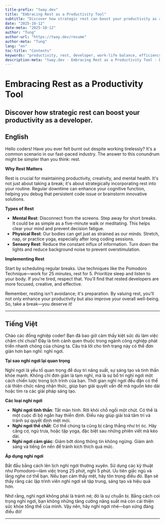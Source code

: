 ```yaml
---
title-prefix: "tway.dev"
title: "Embracing Rest as a Productivity Tool"
subtitle: "Discover how strategic rest can boost your productivity as a developer."
date: "2025-10-12"
date-meta: "2025-10-12"
author: "Tung"
author-url: "https://tway.dev/resume"
author-meta: "Tung"
lang: "en"
toc-title: "Contents"
keywords: "productivity, rest, developer, work-life balance, efficiency, mental health"
description-meta: "tway.dev - Embracing Rest as a Productivity Tool - Discover how strategic rest can boost your productivity as a developer."
---
```


# Embracing Rest as a Productivity Tool
## Discover how strategic rest can boost your productivity as a developer.

## English
Hello coders! Have you ever felt burnt out despite working tirelessly? It's a common scenario in our fast-paced industry. The answer to this conundrum might be simpler than you think: rest.

**Why Rest Matters**

Rest is crucial for maintaining productivity, creativity, and mental health. It's not just about taking a break; it's about strategically incorporating rest into your routine. Regular downtime can enhance your cognitive function, helping you debug that persistent code issue or brainstorm innovative solutions.

**Types of Rest**

- **Mental Rest**: Disconnect from the screens. Step away for short breaks. It could be as simple as a five-minute walk or meditating. This helps clear your mind and prevent decision fatigue.
- **Physical Rest**: Our bodies can get just as strained as our minds. Stretch, nap, or practice yoga, especially after long coding sessions.
- **Sensory Rest**: Reduce the constant influx of information. Turn down the lights and reduce background noise to prevent overstimulation.

**Implementing Rest**

Start by scheduling regular breaks. Use techniques like the Pomodoro Technique—work for 25 minutes, rest for 5. Prioritize sleep and listen to your body. If you're tired, respect that. You'll find that rested developers are more focused, creative, and effective.

Remember, resting isn't avoidance; it's preparation. By valuing rest, you'll not only enhance your productivity but also improve your overall well-being. So, take a break—you deserve it!

---

## Tiếng Việt
Chào các đồng nghiệp coder! Bạn đã bao giờ cảm thấy kiệt sức dù làm việc chăm chỉ chưa? Đây là tình cảnh quen thuộc trong ngành công nghiệp phát triển nhanh chóng của chúng ta. Câu trả lời cho tình trạng này có thể đơn giản hơn bạn nghĩ: nghỉ ngơi.

**Tại sao nghỉ ngơi lại quan trọng**

Nghỉ ngơi là yếu tố quan trọng để duy trì năng suất, sự sáng tạo và tinh thần khỏe mạnh. Không chỉ đơn giản là tạm nghỉ, mà là sự bố trí nghỉ ngơi một cách chiến lược trong lịch trình của bạn. Thời gian nghỉ ngơi đều đặn có thể cải thiện chức năng nhận thức, giúp bạn giải quyết vấn đề mã nguồn kéo dài hoặc tìm ra các giải pháp sáng tạo.

**Các loại nghỉ ngơi**

- **Nghỉ ngơi tinh thần**: Tắt màn hình. Rời khỏi chỗ ngồi một chút. Có thể là một cuộc đi bộ ngắn hay thiền định. Điều này giúp giải toả tâm trí và tránh sự quyết định mệt mỏi.
- **Nghỉ ngơi thể chất**: Cơ thể chúng ta cũng bị căng thẳng như trí óc. Hãy căng cơ, ngủ trưa, hoặc tập yoga, đặc biệt sau những phiên viết mã kéo dài.
- **Nghỉ ngơi cảm giác**: Giảm bớt dòng thông tin không ngừng. Giảm ánh sáng và tiếng ồn nền để tránh kích thích quá mức.

**Áp dụng nghỉ ngơi**

Bắt đầu bằng cách lên lịch nghỉ ngơi thường xuyên. Sử dụng các kỹ thuật như Pomodoro—làm việc trong 25 phút, nghỉ 5 phút. Ưu tiên giấc ngủ và lắng nghe cơ thể bạn. Nếu bạn cảm thấy mệt, hãy tôn trọng điều đó. Bạn sẽ thấy rằng các lập trình viên nghỉ ngơi sẽ tập trung, sáng tạo và hiệu quả hơn.

Nhớ rằng, nghỉ ngơi không phải là tránh né; đó là sự chuẩn bị. Bằng cách coi trọng nghỉ ngơi, bạn không những tăng cường năng suất mà còn cải thiện sức khỏe tổng thể của mình. Vậy nên, hãy nghỉ ngơi nhé—bạn xứng đáng điều đó!

---